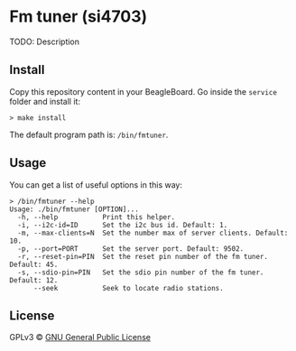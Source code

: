# Fm tuner (si4703)

TODO: Description

## Install

Copy this repository content in your BeagleBoard. Go inside the `service` folder and install it:

```
> make install
```

The default program path is: `/bin/fmtuner`.

## Usage

You can get a list of useful options in this way:

```
> /bin/fmtuner --help
Usage: ./bin/fmtuner [OPTION]...
  -h, --help           Print this helper.
  -i, --i2c-id=ID      Set the i2c bus id. Default: 1.
  -m, --max-clients=N  Set the number max of server clients. Default: 10.
  -p, --port=PORT      Set the server port. Default: 9502.
  -r, --reset-pin=PIN  Set the reset pin number of the fm tuner. Default: 45.
  -s, --sdio-pin=PIN   Set the sdio pin number of the fm tuner. Default: 12.
      --seek           Seek to locate radio stations.
```

## License

GPLv3 © [GNU General Public License](http://www.gnu.org/licenses/gpl-3.0.en.html)
